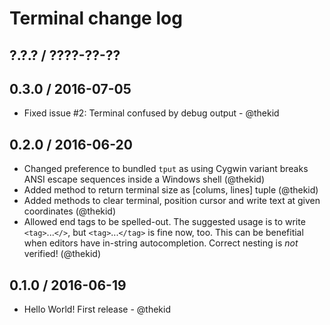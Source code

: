 Terminal change log
===================

## ?.?.? / ????-??-??

## 0.3.0 / 2016-07-05

* Fixed issue #2: Terminal confused by debug output - @thekid

## 0.2.0 / 2016-06-20

* Changed preference to bundled `tput` as using Cygwin variant breaks
  ANSI escape sequences inside a Windows shell
  (@thekid)
* Added method to return terminal size as [colums, lines] tuple
  (@thekid)
* Added methods to clear terminal, position cursor and write text at
  given coordinates
  (@thekid)
* Allowed end tags to be spelled-out. The suggested usage is to write
  `<tag>`...`</>`, but `<tag>`...`</tag>` is fine now, too. This can
  be benefitial when editors have in-string autocompletion. Correct
  nesting is *not* verified!
  (@thekid)

## 0.1.0 / 2016-06-19

* Hello World! First release - @thekid